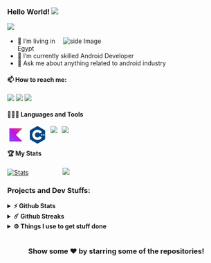   ### Hello World!  <img src="https://github.com/sciencepal/sciencepal/blob/master/assets/Hi.gif" width="29px">
  ![](https://komarev.com/ghpvc/?username=mezoinnit&label=Profile%20Visits&color=blue&style=for-the-badge)
  
  <img src="https://user-images.githubusercontent.com/74038190/213911110-aedbef38-a29f-4b6b-a65c-11608b4f75a5.gif" alt="side Image" align="right" width="375" height="auto" />
  
  - 🌱 I’m living in Egypt
  - 🔭 I’m currently skilled Android Developer
  - 💬 Ask me about anything related to android industry
  
  #### 📫 How to reach me:
  
  <a href="https://www.linkedin.com/in/moataaz-mansour" target="_blank"><img src="https://img.shields.io/badge/-Moataz%20Mansour-6e94eb?style=for-the-badge&logo=Linkedin&logoColor=white"/></a>
  <a href="https://x.com/mezoinnit" target="_blank"><img src="https://img.shields.io/badge/-Mezoinnit-6e94eb?style=for-the-badge&logo=Twitter&logoColor=white"/></a>
  <a href="https://www.instagram.com/mezoinnit?igsh=YzAwZjE1ZTI0Zg==" target="_blank"><img src="https://img.shields.io/badge/-Mezoinnit-e86868?style=for-the-badge&logo=Instagram&logoColor=white"/></a>
  
  #### 👨🏻‍💻 Languages and Tools <br />
  <div>
  <img align="left" height="40" style="padding-right:10px;" src="https://github.com/devicons/devicon/blob/master/icons/kotlin/kotlin-original.svg">
  <img align="left" height="40" style="padding-right:10px;" src="https://github.com/devicons/devicon/blob/master/icons/cplusplus/cplusplus-plain.svg">
  <img align="left" height="40" style="padding-right:10px;" src="https://cdn.jsdelivr.net/gh/devicons/devicon/icons/html5/html5-plain.svg">
  <img align="left" height="40" style="padding-right:10px;" src="https://cdn.jsdelivr.net/gh/devicons/devicon/icons/css3/css3-plain.svg">
  <br />
  </div>

  <br />
  
  #### 🏆 My Stats <br />
  
  [![Stats](https://github-readme-stats.vercel.app/api?username=mezoinnit&count_private=true&show_icons=true&theme=discord_old_blurple)](https://github-readme-stats.vercel.app/api?username=mezoinnit&count_private=true&show_icons=true&theme=discord_old_blurple)&nbsp; &nbsp; &nbsp; &nbsp; &nbsp; &nbsp; &nbsp; &nbsp; &nbsp; &nbsp; <img src="https://user-images.githubusercontent.com/74038190/225813708-98b745f2-7d22-48cf-9150-083f1b00d6c9.gif" width="300">

  ### Projects and Dev Stuffs:

<details>
  <summary><b>⚡ Github Stats</b></summary>

  <br />
  <img height="180em" src="https://github-readme-stats.vercel.app/api/top-langs/?username=mezoinnit&exclude_repo=KNN-Image-Classification&show_icons=true&hide_border=false&layout=compact&langs_count=8&theme=discord_old_blurple"/>
</details>

<details>
  <summary><b>☄️ Github Streaks</b></summary>

  <br />
  <img height="180em" src="https://github-readme-streak-stats.herokuapp.com/?user=mezoinnit&hide_border=false&theme=discord_old_blurple" />
</details>

<details>
  <br />
  <summary><b>⚙️ Things I use to get stuff done</b></summary>
  	<ul>
  	    <li><b>OS:</b> Ubuntu 20.04</li>
	    <li><b>Laptop: </b> Vostro G15</li>
  	    <li><b>Browser: </b> Chrome</li>
	    <li><b>Code Editor:</b> Android Studio - The best editor out there</li>
 	    <li><b>Other Tools:</b> Obsidian, philip lecknar</li>
	    <li><b>To Stay Updated:</b> Twitter, Product Hunt and Hacker News</li>
	</ul>
</details>

#

<div align="center">

### Show some ❤️ by starring some of the repositories!

</div>
